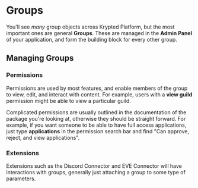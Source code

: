 # Groups
You'll see *many* group objects across Krypted Platform, but the most important ones are general **Groups**. These are managed in the **Admin Panel** of your application, and form the building block for every other group.

## Managing Groups
### Permissions
Permissions are used by most features, and enable members of the group to view, edit, and interact with content. For example, users with a **view guild** permission might be able to view a particular guild. 

Complicated permissions are usually outlined in the documentation of the package you're looking at, otherwise they should be straight forward. For example, if you want someone to be able to have full access applications, just type **applications** in the permission search bar and find "Can approve, reject, and view applications". 

### Extensions
Extensions such as the Discord Connector and EVE Connector will have interactions with groups, generally just attaching a group to some type of parameters.